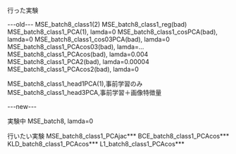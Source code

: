 行った実験

---old---
MSE_batch8_class1(2)
MSE_batch8_class1_reg(bad)
MSE_batch8_class1_PCA(1), lamda=0
MSE_batch8_class1_cosPCA(bad), lamda=0
MSE_batch8_class1_cos03PCA(bad), lamda=0
MSE_batch8_class1_PCAcos03(bad), lamda=...
MSE_batch8_class1_PCAcos(bad), lamda=0.004
MSE_batch8_class1_PCA2(bad), lamda=0.00004
MSE_batch8_class1_PCAcos2(bad), lamda=0

MSE_batch8_class1_head1PCA(1),事前学習のみ
MSE_batch8_class1_head3PCA,事前学習＋画像特徴量

---new---

実験中
MSE_batch8, lamda=0

行いたい実験
MSE_batch8_class1_PCAjac\*\*\*
BCE_batch8_class1_PCAcos\*\*\*
KLD_batch8_class1_PCAcos\*\*\*
L1_batch8_class1_PCAcos\*\*\*
